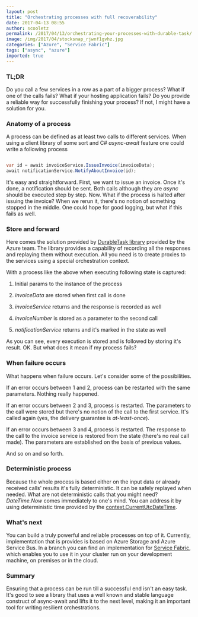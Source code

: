```yaml
---
layout: post
title: "Orchestrating processes with full recoverability"
date: 2017-04-13 08:55
author: scooletz
permalink: /2017/04/13/orchestrating-your-processes-with-durable-task/
image: /img/2017/04/stocksnap_rjwnf1gvhz.jpg
categories: ["Azure", "Service Fabric"]
tags: ["async", "azure"]
imported: true
---
```


### TL;DR

Do you call a few services in a row as a part of a bigger process? What if one of the calls fails? What if your hosting application fails? Do you provide a reliable way for successfully finishing your process? If not, I might have a solution for you.

### Anatomy of a process

A process can be defined as at least two calls to different services. When using a client library of some sort and C# *async-await* feature one could write a following process

```csharp

var id = await invoiceService.IssueInvoice(invoiceData);
await notificationService.NotifyAboutInvoice(id);

```

It's easy and straightforward. First, we want to issue an invoice. Once it's done, a notification should be sent. Both calls although they are *async* should be executed step by step. Now. What if the process is halted after issuing the invoice? When we rerun it, there's no notion of something stopped in the middle. One could hope for good logging, but what if this fails as well.

### Store and forward

Here comes the solution provided by [DurableTask library](https://github.com/Azure/durabletask) provided by the Azure team. The library provides a capability of recording all the responses and replaying them without execution. All you need is to create proxies to the services using a special orchestration context.

With a process like the above when executing following state is captured:

1. Initial params to the instance of the process
1. *invoiceData* are stored when first call is done

1. *invoiceService* returns and the response is recorded as well

1. *invoiceNumber* is stored as a parameter to the second call

1. *notificationService* returns and it's marked in the state as well

As you can see, every execution is stored and is followed by storing it's result. OK. But what does it mean if my process fails?

### When failure occurs

What happens when failure occurs. Let's consider some of the possibilities.

If an error occurs between 1 and 2, process can be restarted with the same parameters. Nothing really happened.

If an error occurs between 2 and 3, process is restarted. The parameters to the call were stored but there's no notion of the call to the first service. It's called again (yes, the delivery guarantee is *at-least-once*).

If an error occurs between 3 and 4, process is restarted. The response to the call to the invoice service is restored from the state (there's no real call made). The parameters are established on the basis of previous values.

And so on and so forth.

### Deterministic process

Because the whole process is based either on the input data or already received calls' results it's fully deterministic. It can be safely replayed when needed. What are not deterministic calls that you might need? *DateTime.Now* comes immediately to one's mind. You can address it by using deterministic time provided by the [context.CurrentUtcDateTime](https://github.com/Azure/durabletask/blob/master/Framework/OrchestrationContext.cs#L31).

### What's next

You can build a truly powerful and reliable processes on top of it. Currently, implementation that is provides is based on Azure Storage and Azure Service Bus. In a branch you can find an implementation for [Service Fabric](https://github.com/Azure/durabletask/tree/vnext_servicefabric), which enables you to use it in your cluster run on your development machine, on premises or in the cloud.

### Summary

Ensuring that a process can be run till a successful end isn't an easy task. It's good to see a library that uses a well known and stable language construct of async-await and lifts it to the next level, making it an important tool for writing resilient orchestrations.
